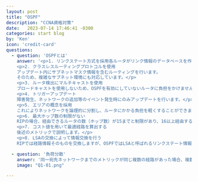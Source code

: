 ```yaml
---
layout: post
title: "OSPF"
description: "CCNA資格対策"
date:   2023-07-14 17:46:41 -0300
categories: start blog
by: 'Ken'
icon: 'credit-card'
questions:
  - question: 'OSPFとは'
    answer: '<p>1. リンクステート方式を採用各ルータがリンク情報のデータベースを作成し、そのデータベースを基に宛先への最短経路を計算する方式です。</p>
    <p>2. クラスレスルーティングプロトコルを使用
    アップデート内にサブネットマスク情報を含むルーティングを行います。
    そのため、複雑なサブネット環境にも対応しています。</p>
    <p>3. ルータ検出にマルチキャストを使用
    ブロードキャストを使用しないため、OSPFを有効にしていないルータに負担をかけません。</p>
    <p>4. トリガーアップデート
    障害発生、ネットワークの追加等のイベント発生時にのみアップデートを行います。</p>
    <p>5. エリアの概念を採用
    これによりネットワークを論理的に分割し、ルータにかかる負担を軽くすることができます。</p>
    <p>6. 最大ホップ数の制限がない
    RIPの場合、経由できるルータの数（ホップ数）が15までと制限があり、16以上経由するものに関しては到達不可となってしまいますが、OSPFにはそのような制限がありません。</p>
    <p>7. コスト値を用いて最適経路を算出する
    後述のメトリックで説明します。</p>
    <p>8. LSAの交換によって情報交換を行う
    RIPでは経路情報そのものを交換しますが、OSPFではLSAと呼ばれるリンクステート情報を交換します。</p>'

  - question: '負荷分散'
    answer: '同一宛先ネットワークまでのメトリックが同じ複数の経路があった場合、複数の経路を使用してデータを転送することができます。'
    image: "Q1-01.png"

---
```

